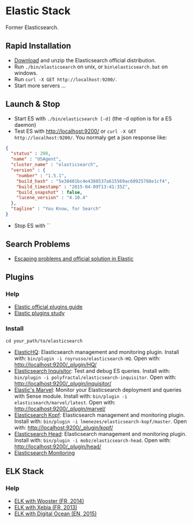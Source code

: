 Elastic Stack
=============

Former Elasticsearch.

Rapid Installation
------------------

* [Download](https://www.elastic.co/downloads/elasticsearch) and unzip the Elasticsearch official distribution.
* Run `./bin/elasticsearch` on unix, or `bin\elasticsearch.bat` on windows.
* Run `curl -X GET http://localhost:9200/`.
* Start more servers …

Launch & Stop
-------------

* Start ES with `./bin/elasticsearch [-d]` (the -d option is for a ES daemon)
* Test ES with [http://localhost:9200/](http://localhost:9200/) or `curl -X GET http://localhost:9200/`. You normaly get a json response like:

```json
{
  "status" : 200,
  "name" : "USAgent",
  "cluster_name" : "elasticsearch",
  "version" : {
    "number" : "1.5.1",
    "build_hash" : "5e38401bc4e4388537a615569ac60925788e1cf4",
    "build_timestamp" : "2015-04-09T13:41:35Z",
    "build_snapshot" : false,
    "lucene_version" : "4.10.4"
  },
  "tagline" : "You Know, for Search"
}
```

* Stop ES with ``

Search Problems
---------------

* [Escaping problems and official solution in Elastic](http://www.elastic.co/guide/en/elasticsearch/guide/master/char-filters.html)

Plugins
-------

### Help

* [Elastic official plugins guide](http://www.elastic.co/guide/en/elasticsearch/reference/current/modules-plugins.html)
* [Elastic plugins study](https://blog.codecentric.de/en/2014/03/elasticsearch-monitoring-and-management-plugins/)

### Install

```shell
cd your_path/to/elasticsearch
```

* [ElasticHQ](http://www.elastichq.org/): Elasticsearch management and monitoring plugin. Install with: `bin/plugin -i royrusso/elasticsearch-HQ`. Open with: [http://localhost:9200/_plugin/HQ/](http://localhost:9200/_plugin/HQ/)
* [Elasticsearch Inquisitor](https://github.com/polyfractal/elasticsearch-inquisitor): Test and debug ES queries. Install with: `bin/plugin -i polyfractal/elasticsearch-inquisitor`. Open with: [http://localhost:9200/_plugin/inquisitor/](http://localhost:9200/_plugin/inquisitor/)
* [Elastic's Marvel](https://www.elastic.co/products/marvel): Monitor your Elasticsearch deployment and queries with Sense module. Install with: `bin/plugin -i elasticsearch/marvel/latest`. Open with: [http://localhost:9200/_plugin/marvel/](http://localhost:9200/_plugin/marvel/)
* [Elasticsearch Kopf](https://github.com/lmenezes/elasticsearch-kopf): Elasticsearch management and monitoring plugin. Install with: `bin/plugin -i lmenezes/elasticsearch-kopf/master`. Open with: [http://localhost:9200/_plugin/kopf/](http://localhost:9200/_plugin/kopf/)
* [Elasticsearch Head](http://mobz.github.io/elasticsearch-head/): Elasticsearch management and monitoring plugin. Install with: `bin/plugin -i mobz/elasticsearch-head`. Open with: [http://localhost:9200/_plugin/head/](http://localhost:9200/_plugin/head/)
* [Elasticsearch Monitoring](https://github.com/abronner/elasticsearch-monitoring)

ELK Stack
---------

### Help

* [ELK with Wooster (FR, 2014)](https://wooster.checkmy.ws/2014/04/elk-elasticsearch-logstash-kibana/)
* [ELK with Xebia (FR, 2013)](http://blog.xebia.fr/2013/12/12/logstash-elasticsearch-kibana-s01e02-analyse-orientee-business-de-vos-logs-applicatifs/)
* [ELK with Digital Ocean (EN, 2015)](https://www.digitalocean.com/community/tutorials/how-to-use-logstash-and-kibana-to-centralize-and-visualize-logs-on-ubuntu-14-04)
